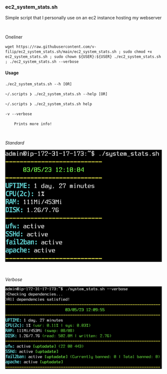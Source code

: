 ### ec2_system_stats.sh



Simple script that I personally use on an ec2 instance hosting my webserver

<br>

Oneliner

```
wget https://raw.githubusercontent.com/v-filip/ec2_system_stats.sh/main/ec2_system_stats.sh ; sudo chmod +x ec2_system_stats.sh ; sudo chown ${USER}:${USER} ./ec2_system_stats.sh ; ./ec2_system_stats.sh --verbose
```

#### Usage 



```
./ec2_system_stats.sh --h [OR]

~/.scripts ❯ ./ec2_system_stats.sh --help [OR]

~/.scripts ❯ ./ec2_system_stats.sh help

-v --verbose

    Prints more info!
```

<br>

*Standard*

![pic1](https://github.com/v-filip/ec2_system_stats.sh/blob/main/example_img_base.png)

<br>

*Verbose*

![pic1](https://github.com/v-filip/ec2_system_stats.sh/blob/main/example_img_verbose.png)
